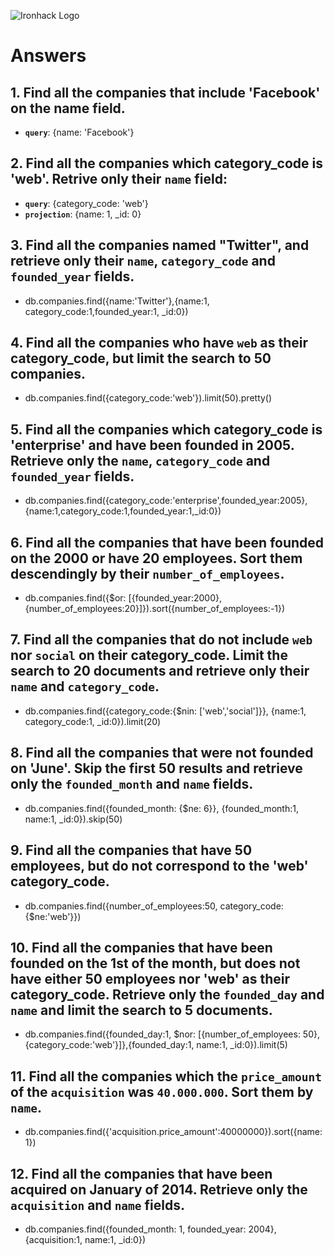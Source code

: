 ![Ironhack Logo](https://i.imgur.com/1QgrNNw.png)

# Answers

## 1. Find all the companies that include 'Facebook' on the **name** field.

 - **`query`**: {name: 'Facebook'}
 
 ## 2. Find all the companies which **category_code** is 'web'. Retrive only their `name` field:

 - **`query`**: {category_code: 'web'}
 - **`projection`**: {name: 1, _id: 0}

## 3. Find all the companies named "Twitter", and retrieve only their `name`, `category_code` and `founded_year` fields.

  - db.companies.find({name:'Twitter'},{name:1, category_code:1,founded_year:1, _id:0})

## 4. Find all the companies who have `web` as their **category_code**, but limit the search to 50 companies.

  - db.companies.find({category_code:'web'}).limit(50).pretty()

## 5. Find all the companies which **category_code** is 'enterprise' and have been founded in 2005. Retrieve only the `name`, `category_code` and `founded_year` fields.

  - db.companies.find({category_code:'enterprise',founded_year:2005},{name:1,category_code:1,founded_year:1,_id:0})

## 6. Find all the companies that have been **founded** on the 2000 or have 20 **employees**. Sort them descendingly by their `number_of_employees`.

  - db.companies.find({$or: [{founded_year:2000},{number_of_employees:20}]}).sort({number_of_employees:-1})

## 7. Find all the companies that do not include `web` nor `social` on their **category_code**. Limit the search to 20 documents and retrieve only their `name` and `category_code`.

  - db.companies.find({category_code:{$nin: ['web','social']}}, {name:1, category_code:1, _id:0}).limit(20)

## 8. Find all the companies that were not **founded** on 'June'. Skip the first 50 results and retrieve only the `founded_month` and `name` fields.

  - db.companies.find({founded_month: {$ne: 6}}, {founded_month:1, name:1, _id:0}).skip(50)

## 9. Find all the companies that have 50 employees, but do not correspond to the 'web' **category_code**. 

  - db.companies.find({number_of_employees:50, category_code: {$ne:'web'}})

## 10. Find all the companies that have been founded on the 1st of the month, but does not have either 50 employees nor 'web' as their **category_code**. Retrieve only the `founded_day` and `name` and limit the search to 5 documents.

  - db.companies.find({founded_day:1, $nor: [{number_of_employees: 50},{category_code:'web'}]},{founded_day:1, name:1, _id:0}).limit(5)

## 11. Find all the companies which the `price_amount` of the `acquisition` was **`40.000.000`**. Sort them by `name`.

  - db.companies.find({'acquisition.price_amount':40000000}).sort({name:1})

## 12. Find all the companies that have been acquired on January of 2014. Retrieve only the `acquisition` and `name` fields.

  - db.companies.find({founded_month: 1, founded_year: 2004}, {acquisition:1, name:1, _id:0})
